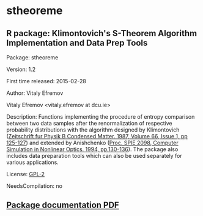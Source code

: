 # stheoreme
## R package: Klimontovich's S-Theorem Algorithm Implementation and Data Prep Tools
Package: stheoreme

Version: 1.2

First time released: 2015-02-28

Author: Vitaly Efremov

Vitaly Efremov <vitaly.efremov at dcu.ie>

Description: Functions implementing the procedure of entropy comparison between two data samples after the renormalization of respective probability distributions with the algorithm designed by Klimontovich ([Zeitschrift fur Physik B Condensed Matter. 1987, Volume 66, Issue 1, pp 125-127](https://link.springer.com/article/10.1007/BF01312769)) and extended by Anishchenko ([Proc. SPIE 2098, Computer Simulation in Nonlinear Optics. 1994, pp.130-136](https://spie.org/Publications/Proceedings/Paper/10.1117/12.175137)).  The package also includes data preparation tools which can also be used separately for various applications.

License: [GPL-2](https://cran.r-project.org/web/licenses/GPL-2)

NeedsCompilation: no

## [Package documentation PDF](https://github.com/efremov1799/stheoreme/raw/master/stheoreme.pdf)
